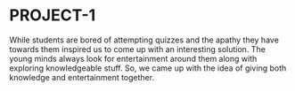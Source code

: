 # PROJECT-1
While students are bored of attempting quizzes and the apathy they have  towards them inspired us to come up with an interesting solution. The  young minds always look for entertainment around them along with  exploring knowledgeable stuff. So, we came up with the idea of giving both  knowledge and entertainment together.
